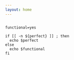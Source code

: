 ```yaml
---
layout: home
---
```


<!-- ![logo](/assets/sandbox-img.png) -->

```shell

functional=yes

if [[ -n ${perfect} ]] ; then
  echo $perfect
else
  echo $functional
fi
```
